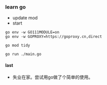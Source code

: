 ### learn go
- update mod
- start 

```
go env -w GO111MODULE=on
go env -w GOPROXY=https://goproxy.cn,direct

go mod tidy

go run ./main.go
```


#### last
- 失业在家。尝试用go做了个简单的使用。